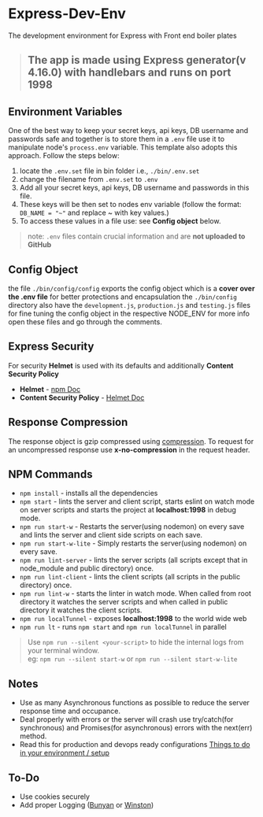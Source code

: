 # Express-Dev-Env

The development environment for Express with Front end boiler plates

>## The app is made using Express generator(v 4.16.0) with handlebars and runs on port 1998

## Environment Variables

One of the best way to keep your secret keys, api keys, DB username and passwords safe and together is to store them in a `.env` file use it to manipulate node's `process.env` variable. This template also adopts this approach. Follow the steps below:

1. locate the `.env.set` file in bin folder i.e., `./bin/.env.set`
2. change the filename from `.env.set` to `.env`
3. Add all your secret keys, api keys, DB username and passwords in this file.
4. These keys will be then set to nodes env variable (follow the format: `DB_NAME = "~"` and replace ~ with key values.)
5. To access these values in a file use: see **Config object** below.

>note: `.env` files contain crucial information and are **not uploaded to GitHub**

## Config Object

the file `./bin/config/config` exports the config object which is a **cover over the .env file** for better protections and encapsulation
the `./bin/config` directory also have the `development.js`, `production.js` and `testing.js` files for fine tuning the config object in the respective NODE_ENV
for more info open these files and go through the comments.

## Express Security

For security **Helmet** is used with its defaults and additionally **Content Security Policy**

* **Helmet** - [npm Doc](https://www.npmjs.com/package/helmet)
* **Content Security Policy** - [Helmet Doc](https://helmetjs.github.io/docs/csp/)

## Response Compression

The response object is gzip compressed using [compression](https://www.npmjs.com/package/compression). To request for an uncompressed response use **x-no-compression** in the request header.

## NPM Commands

* `npm install` - installs all the dependencies
* `npm start` - lints the server and client script, starts eslint on watch mode on server scripts and starts the project at **localhost:1998** in debug mode.
* `npm run start-w` - Restarts the server(using nodemon) on every save and lints the server and client side scripts on each save.
* `npm run start-w-lite` - Simply restarts the server(using nodemon) on every save.
* `npm run lint-server` - lints the server scripts (all scripts except that in node_module and public directory) once.
* `npm run lint-client` - lints the client scripts (all scripts in the public directory) once.
* `npm run lint-w` - starts the linter in watch mode. When called from root directory it watches the server scripts and when called in public directory it watches the client scripts.
* `npm run localTunnel` - exposes **localhost:1998** to the world wide web
* `npm run lt` - runs `npm start` and `npm run localTunnel` in parallel

>Use `npm run --silent <your-script>` to hide the internal logs from your terminal window.<br>eg: `npm run --silent start-w` or `npm run --silent start-w-lite`

## Notes

* Use as many Asynchronous functions as possible to reduce the server response time and occupance.
* Deal properly with errors or the server will crash use try/catch(for synchronous) and Promises(for asynchronous) errors with the next(err) method.
* Read this for production and devops ready configurations [Things to do in your environment / setup](https://expressjs.com/en/advanced/best-practice-performance.html#set-node_env-to-production)

## To-Do

* Use cookies securely
* Add proper Logging ([Bunyan](https://github.com/trentm/node-bunyan) or [Winston](https://github.com/winstonjs/winston))

